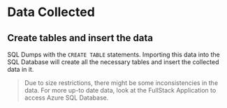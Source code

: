 # Data Collected
## Create tables and insert the data
SQL Dumps with the `CREATE TABLE` statements.
Importing this data into the SQL Database will create all the necessary tables and insert the collected data in it.

> Due to size restrictions, there might be some inconsistencies in the data. For more up-to date data, look at the FullStack Application to access Azure SQL Database.